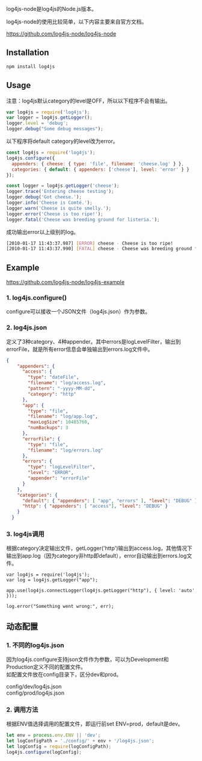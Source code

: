 log4js-node是log4js的Node.js版本。

log4js-node的使用比较简单，以下内容主要来自官方文档。

https://github.com/log4js-node/log4js-node

## Installation

```bash
npm install log4js
```

## Usage
注意：log4js默认category的level是OFF，所以以下程序不会有输出。

```javascript
var log4js = require('log4js');
var logger = log4js.getLogger();
logger.level = 'debug';
logger.debug("Some debug messages");
```
以下程序将default category的level改为error。

```javascript
const log4js = require('log4js');
log4js.configure({
  appenders: { cheese: { type: 'file', filename: 'cheese.log' } },
  categories: { default: { appenders: ['cheese'], level: 'error' } }
});

const logger = log4js.getLogger('cheese');
logger.trace('Entering cheese testing');
logger.debug('Got cheese.');
logger.info('Cheese is Comté.');
logger.warn('Cheese is quite smelly.');
logger.error('Cheese is too ripe!');
logger.fatal('Cheese was breeding ground for listeria.');
```
成功输出error以上级别的log。

```bash
[2010-01-17 11:43:37.987] [ERROR] cheese - Cheese is too ripe!
[2010-01-17 11:43:37.990] [FATAL] cheese - Cheese was breeding ground for listeria.
```

## Example
https://github.com/log4js-node/log4js-example

### 1. log4js.configure()
configure可以接收一个JSON文件（log4js.json）作为参数。

### 2. log4js.json
定义了3种category、4种appender。其中errors是logLevelFilter，输出到errorFile，就是所有error信息会单独输出到errors.log文件中。

```json
{
    "appenders": {
      "access": {
        "type": "dateFile",
        "filename": "log/access.log",
        "pattern": "-yyyy-MM-dd",
        "category": "http"
      },
      "app": {
        "type": "file",
        "filename": "log/app.log",
        "maxLogSize": 10485760,
        "numBackups": 3
      },
      "errorFile": {
        "type": "file",
        "filename": "log/errors.log"
      },
      "errors": {
        "type": "logLevelFilter",
        "level": "ERROR",
        "appender": "errorFile"
      }
    },
    "categories": {
      "default": { "appenders": [ "app", "errors" ], "level": "DEBUG" },
      "http": { "appenders": [ "access"], "level": "DEBUG" }
    }
  }
```
### 3. log4js调用
根据category决定输出文件，getLogger('http')输出到access.log，其他情况下输出到app.log（因为category非http即default），error自动输出到errors.log文件。
```
var log4js = require('log4js');
var log = log4js.getLogger("app");

app.use(log4js.connectLogger(log4js.getLogger("http"), { level: 'auto' }));

log.error("Something went wrong:", err);
```

## 动态配置
### 1. 不同的log4js.json
因为log4js.configure支持json文件作为参数，可以为Development和Production定义不同的配置文件。   
如配置文件放在config目录下，区分dev和prod。

config/dev/log4js.json   
config/prod/log4js.json

### 2. 调用方法
根据ENV值选择调用的配置文件，即运行前set ENV=prod，default是dev。
```javascript
let env = process.env.ENV || 'dev';
let logConfigPath = './config/' + env + '/log4js.json';
let logConfig = require(logConfigPath);
log4js.configure(logConfig);
```